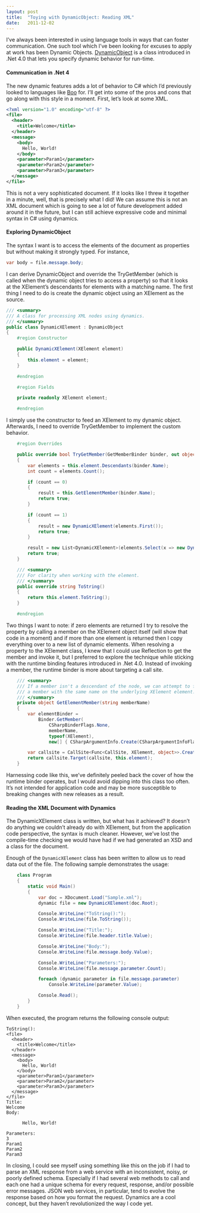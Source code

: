 ```yaml
---
layout: post
title:  "Toying with DynamicObject: Reading XML"
date:   2011-12-02
---
```


I’ve always been interested in using language tools in ways that can foster communication. One such tool which I’ve been looking for excuses to apply at work has been Dynamic Objects. [DynamicObject](http://msdn.microsoft.com/en-us/library/system.dynamic.dynamicobject.aspx) is a class introduced in .Net 4.0 that lets you specify dynamic behavior for run-time.

#### Communication in .Net 4

The new dynamic features adds a lot of behavior to C# which I’d previously looked to languages like [Boo](http://boo.codehaus.org/) for. I’ll get into some of the pros and cons that go along with this style in a moment. First, let’s look at some XML.

``` xml
<?xml version="1.0" encoding="utf-8" ?>
<file>
  <header>
    <title>Welcome</title>
  </header>
  <message>
    <body>
      Hello, World!
    </body>
    <parameter>Param1</parameter>
    <parameter>Param2</parameter>
    <parameter>Param3</parameter>
  </message>
</file>
```

This is not a very sophisticated document. If it looks like I threw it together in a minute, well, that is precisely what I did! We can assume this is not an XML document which is going to see a lot of future development added around it in the future, but I can still achieve expressive code and minimal syntax in C# using dynamics.

#### Exploring DynamicObject

The syntax I want is to access the elements of the document as properties but without making it strongly typed. For instance,

``` cs
var body = file.message.body;
```

I can derive DynamicObject and override the TryGetMember (which is called when the dynamic object tries to access a property) so that it looks at the XElement’s descendants for elements with a matching name. The first thing I need to do is create the dynamic object using an XElement as the source.

``` cs
/// <summary>
/// A class for processing XML nodes using dynamics.
/// </summary>
public class DynamicXElement : DynamicObject
{
    #region Constructor

    public DynamicXElement(XElement element)
    {
        this.element = element;
    }

    #endregion

    #region Fields

    private readonly XElement element;

    #endregion
```

I simply use the constructor to feed an XElement to my dynamic object. Afterwards, I need to override TryGetMember to implement the custom behavior.

``` cs
    #region Overrides

    public override bool TryGetMember(GetMemberBinder binder, out object result)
    {
        var elements = this.element.Descendants(binder.Name);
        int count = elements.Count();

        if (count == 0)
        {
            result = this.GetElementMember(binder.Name);
            return true;
        }

        if (count == 1)
        {
            result = new DynamicXElement(elements.First());
            return true;
        }

        result = new List<DynamicXElement>(elements.Select(x => new DynamicXElement(x)));
        return true;
    }

    /// <summary>
    /// For clarity when working with the element.
    /// </summary>
    public override string ToString()
    {
        return this.element.ToString();
    }

    #endregion
```

Two things I want to note: if zero elements are returned I try to resolve the property by calling a member on the XElement object itself (will show that code in a moment) and if more than one element is returned then I copy everything over to a new list of dynamic elements. When resolving a property to the XElement class, I knew that I could use Reflection to get the member and invoke it, but I preferred to explore the technique while sticking with the runtime binding features introduced in .Net 4.0. Instead of invoking a member, the runtime binder is more about targeting a call site.

``` cs
    /// <summary>
    /// If a member isn't a descendant of the node, we can attempt to find
    /// a member with the same name on the underlying XElement element.
    /// </summary>
    private object GetElementMember(string memberName)
    {
        var elementBinder =
            Binder.GetMember(
                CSharpBinderFlags.None,
                memberName,
                typeof(XElement),
                new[] { CSharpArgumentInfo.Create(CSharpArgumentInfoFlags.None, null) });

        var callsite = CallSite<Func<CallSite, XElement, object>>.Create(elementBinder);
        return callsite.Target(callsite, this.element);
    }
```

Harnessing code like this, we’ve definitely peeled back the cover of how the runtime binder operates, but I would avoid dipping into this class too often. It’s not intended for application code and may be more susceptible to breaking changes with new releases as a result.

#### Reading the XML Document with Dynamics
The DynamicXElement class is written, but what has it achieved? It doesn’t do anything we couldn’t already do with XElement, but from the application code perspective, the syntax is much cleaner. However, we’ve lost the compile-time checking we would have had if we had generated an XSD and a class for the document.

Enough of the <code>DynamicXElement</code> class has been written to allow us to read data out of the file. The following sample demonstrates the usage:

``` cs
    class Program
    {
        static void Main()
        {
            var doc = XDocument.Load("Sample.xml");
            dynamic file = new DynamicXElement(doc.Root);

            Console.WriteLine("ToString():");
            Console.WriteLine(file.ToString());

            Console.WriteLine("Title:");
            Console.WriteLine(file.header.title.Value);

            Console.WriteLine("Body:");
            Console.WriteLine(file.message.body.Value);

            Console.WriteLine("Parameters:");
            Console.WriteLine(file.message.parameter.Count);

            foreach (dynamic parameter in file.message.parameter)
                Console.WriteLine(parameter.Value);

            Console.Read();
        }
    }
```

When executed, the program returns the following console output:

```
ToString():
<file>
  <header>
    <title>Welcome</title>
  </header>
  <message>
    <body>
      Hello, World!
    </body>
    <parameter>Param1</parameter>
    <parameter>Param2</parameter>
    <parameter>Param3</parameter>
  </message>
</file>
Title:
Welcome
Body:

      Hello, World!

Parameters:
3
Param1
Param2
Param3
```

In closing, I could see myself using something like this on the job if I had to parse an XML response from a web service with an inconsistent, noisy, or poorly defined schema. Especially if I had several web methods to call and each one had a unique schema for every request, response, and/or possible error messages. JSON web services, in particular, tend to evolve the response based on how you format the request. Dynamics are a cool concept, but they haven’t revolutionized the way I code yet.
